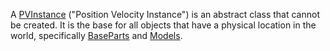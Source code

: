 A [PVInstance](https://create.roblox.com/docs/reference/engine/classes/PVInstance) ("Position Velocity Instance") is an abstract class that cannot
be created. It is the base for all objects that have a physical location in
the world, specifically [BaseParts](https://create.roblox.com/docs/reference/engine/classes/BasePart) and [Models](https://create.roblox.com/docs/reference/engine/classes/Model).